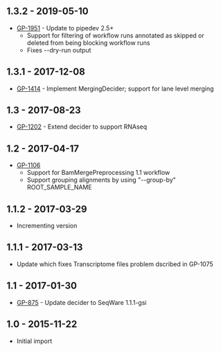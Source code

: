 ## 1.3.2 - 2019-05-10
- [GP-1951](https://jira.oicr.on.ca/browse/GP-1951) - Update to pipedev 2.5+
  - Support for filtering of workflow runs annotated as skipped or deleted from being blocking workflow runs
  - Fixes --dry-run output

## 1.3.1 - 2017-12-08
- [GP-1414](https://jira.oicr.on.ca/browse/GP-1414) - Implement MergingDecider; support for lane level merging

## 1.3 - 2017-08-23
- [GP-1202](https://jira.oicr.on.ca/browse/GP-1202) - Extend decider to support RNAseq

## 1.2 - 2017-04-17
- [GP-1106](https://jira.oicr.on.ca/browse/GP-1106)
    - Support for BamMergePreprocessing 1.1 workflow
    - Support grouping alignments by using "--group-by" ROOT_SAMPLE_NAME

## 1.1.2 - 2017-03-29
- Incrementing version

## 1.1.1 - 2017-03-13
- Update which fixes Transcriptome files problem dscribed in GP-1075

## 1.1 - 2017-01-30
- [GP-875](https://jira.oicr.on.ca/browse/GP-875) - Update decider to SeqWare 1.1.1-gsi

## 1.0 - 2015-11-22
- Initial import
